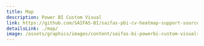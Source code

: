 ```yaml
---
title: Map
description: Power BI Custom Visual
link: https://github.com/SAIFAS-BI/saifas-pbi-cv-heatmap-support-source/issues
detailsLink: ./map/
image: /assets/graphics/images/content/saifas-bi-powerbi-custom-visuals/saifas-bi-pbi-cv-map-120px-120px.png
---
```

